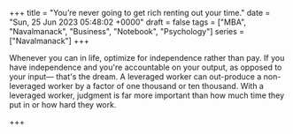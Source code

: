+++ 
title = "You’re never going to get rich renting out your time."
date = "Sun, 25 Jun 2023 05:48:02 +0000"
draft = false
tags = ["MBA", "Navalmanack", "Business", "Notebook", "Psychology"]
series = ["Navalmanack"]
+++

Whenever you can in life, optimize for independence rather than pay. If you have independence and you're accountable on your output, as opposed to your input— that's the dream. A leveraged worker can out-produce a non-leveraged worker by a factor of one thousand or ten thousand. With a leveraged worker, judgment is far more important than how much time they put in or how hard they work.

+++